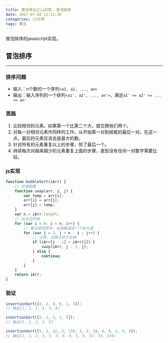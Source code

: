 ```yaml
---
title: 算法导论之js实现--冒泡排序
date: 2017-07-02 11:11:30
categories: js什锦
tags: 算法
---
```

冒泡排序的javascript实现。
<!--more-->

## 冒泡排序
-----
### 排序问题
- 输入：n个数的一个序列`<a1, a2, ..., an>`
- 输出：输入序列的一个排列`<a1', a2', ..., an'>`，满足`a1' <= a2' <= ... <= an'`

### 思路
1. 比较相邻的元素。如果第一个比第二个大，就交换他们两个。
2. 对每一对相邻元素作同样的工作，从开始第一对到结尾的最后一对。在这一点，最后的元素应该会是最大的数。
3. 针对所有的元素重复以上的步骤，除了最后一个。
4. 持续每次对越来越少的元素重复上面的步骤，直到没有任何一对数字需要比较。

### js实现
``` javascript
function bubbleSort(iArr) {
    // 交换函数
    function swap(arr, i, j) {
        var temp = arr[i];
        arr[i] = arr[j];
        arr[j] = temp;
    }
    var n = iArr.length;
    // 从左边开始
    for (var i = 0; i < n; i++) {
        // 每次冒泡完毕，右侧新固定一个较大值
        for (var j = 1; j < n - i ; j++) {
            // 比较，交换大的于右侧
            if (iArr[j - 1] > iArr[j]) {
                swap(iArr, j - 1, j);
            } else {
                continue;
            }
        }
    }
    return iArr;
}
```

### 验证
``` javascript
insertionSort([5, 2, 4, 6, 1, 3]); 
// 输出[1, 2, 3, 4, 5, 6]

insertionSort([2, 1, 3, 1, 5]);
// 输出[1, 1, 2, 3, 5]

insertionSort([5, 2, 12, 2, 134, 1, 3, 34, 4, 6, 1, 3, 4]); 
// 输出[1, 1, 2, 2, 3, 3, 4, 4, 5, 6, 12, 34, 134]
```
